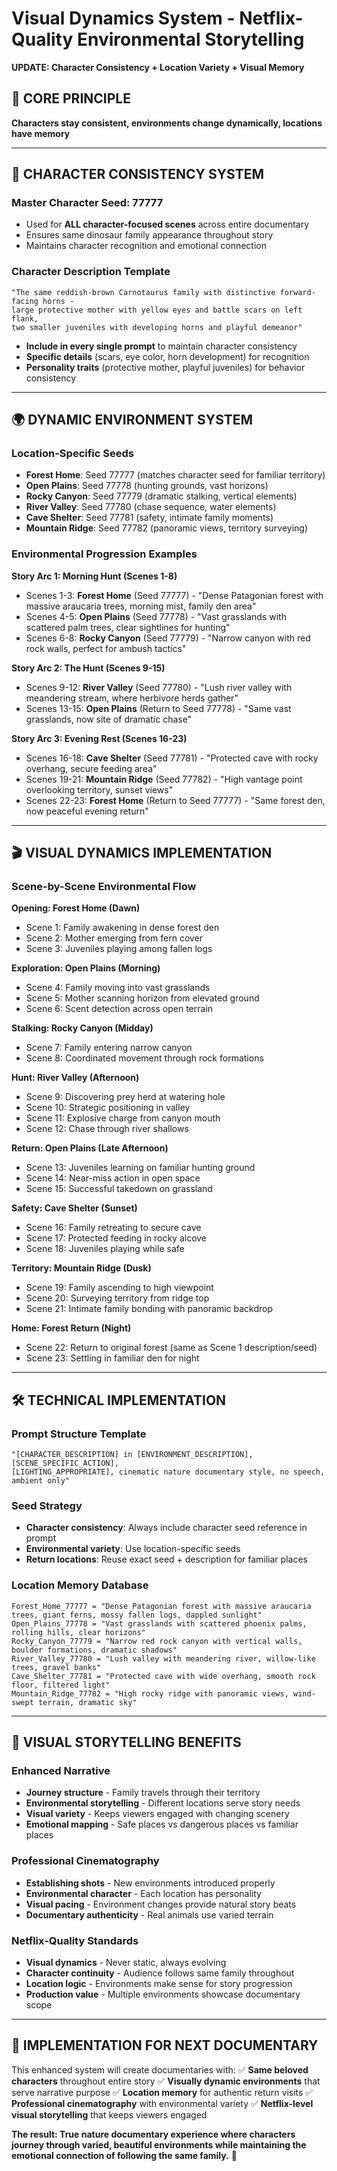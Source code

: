 # Visual Dynamics System - Netflix-Quality Environmental Storytelling
**UPDATE: Character Consistency + Location Variety + Visual Memory**

## 🎯 **CORE PRINCIPLE**
**Characters stay consistent, environments change dynamically, locations have memory**

---

## 🦕 **CHARACTER CONSISTENCY SYSTEM**

### **Master Character Seed: 77777**
- Used for **ALL character-focused scenes** across entire documentary
- Ensures same dinosaur family appearance throughout story
- Maintains character recognition and emotional connection

### **Character Description Template**
```
"The same reddish-brown Carnotaurus family with distinctive forward-facing horns -
large protective mother with yellow eyes and battle scars on left flank,
two smaller juveniles with developing horns and playful demeanor"
```
- **Include in every single prompt** to maintain character consistency
- **Specific details** (scars, eye color, horn development) for recognition
- **Personality traits** (protective mother, playful juveniles) for behavior consistency

---

## 🌍 **DYNAMIC ENVIRONMENT SYSTEM**

### **Location-Specific Seeds**
- **Forest Home**: Seed 77777 (matches character seed for familiar territory)
- **Open Plains**: Seed 77778 (hunting grounds, vast horizons)
- **Rocky Canyon**: Seed 77779 (dramatic stalking, vertical elements)
- **River Valley**: Seed 77780 (chase sequence, water elements)
- **Cave Shelter**: Seed 77781 (safety, intimate family moments)
- **Mountain Ridge**: Seed 77782 (panoramic views, territory surveying)

### **Environmental Progression Examples**

**Story Arc 1: Morning Hunt (Scenes 1-8)**
- Scenes 1-3: **Forest Home** (Seed 77777) - "Dense Patagonian forest with massive araucaria trees, morning mist, family den area"
- Scenes 4-5: **Open Plains** (Seed 77778) - "Vast grasslands with scattered palm trees, clear sightlines for hunting"
- Scenes 6-8: **Rocky Canyon** (Seed 77779) - "Narrow canyon with red rock walls, perfect for ambush tactics"

**Story Arc 2: The Hunt (Scenes 9-15)**
- Scenes 9-12: **River Valley** (Seed 77780) - "Lush river valley with meandering stream, where herbivore herds gather"
- Scenes 13-15: **Open Plains** (Return to Seed 77778) - "Same vast grasslands, now site of dramatic chase"

**Story Arc 3: Evening Rest (Scenes 16-23)**
- Scenes 16-18: **Cave Shelter** (Seed 77781) - "Protected cave with rocky overhang, secure feeding area"
- Scenes 19-21: **Mountain Ridge** (Seed 77782) - "High vantage point overlooking territory, sunset views"
- Scenes 22-23: **Forest Home** (Return to Seed 77777) - "Same forest den, now peaceful evening return"

---

## 🎬 **VISUAL DYNAMICS IMPLEMENTATION**

### **Scene-by-Scene Environmental Flow**

**Opening: Forest Home (Dawn)**
- Scene 1: Family awakening in dense forest den
- Scene 2: Mother emerging from fern cover
- Scene 3: Juveniles playing among fallen logs

**Exploration: Open Plains (Morning)**
- Scene 4: Family moving into vast grasslands
- Scene 5: Mother scanning horizon from elevated ground
- Scene 6: Scent detection across open terrain

**Stalking: Rocky Canyon (Midday)**
- Scene 7: Family entering narrow canyon
- Scene 8: Coordinated movement through rock formations

**Hunt: River Valley (Afternoon)**
- Scene 9: Discovering prey herd at watering hole
- Scene 10: Strategic positioning in valley
- Scene 11: Explosive charge from canyon mouth
- Scene 12: Chase through river shallows

**Return: Open Plains (Late Afternoon)**
- Scene 13: Juveniles learning on familiar hunting ground
- Scene 14: Near-miss action in open space
- Scene 15: Successful takedown on grassland

**Safety: Cave Shelter (Sunset)**
- Scene 16: Family retreating to secure cave
- Scene 17: Protected feeding in rocky alcove
- Scene 18: Juveniles playing while safe

**Territory: Mountain Ridge (Dusk)**
- Scene 19: Family ascending to high viewpoint
- Scene 20: Surveying territory from ridge top
- Scene 21: Intimate family bonding with panoramic backdrop

**Home: Forest Return (Night)**
- Scene 22: Return to original forest (same as Scene 1 description/seed)
- Scene 23: Settling in familiar den for night

---

## 🛠️ **TECHNICAL IMPLEMENTATION**

### **Prompt Structure Template**
```
"[CHARACTER_DESCRIPTION] in [ENVIRONMENT_DESCRIPTION], [SCENE_SPECIFIC_ACTION],
[LIGHTING_APPROPRIATE], cinematic nature documentary style, no speech, ambient only"
```

### **Seed Strategy**
- **Character consistency**: Always include character seed reference in prompt
- **Environmental variety**: Use location-specific seeds
- **Return locations**: Reuse exact seed + description for familiar places

### **Location Memory Database**
```
Forest_Home_77777 = "Dense Patagonian forest with massive araucaria trees, giant ferns, mossy fallen logs, dappled sunlight"
Open_Plains_77778 = "Vast grasslands with scattered phoenix palms, rolling hills, clear horizons"
Rocky_Canyon_77779 = "Narrow red rock canyon with vertical walls, boulder formations, dramatic shadows"
River_Valley_77780 = "Lush valley with meandering river, willow-like trees, gravel banks"
Cave_Shelter_77781 = "Protected cave with wide overhang, smooth rock floor, filtered light"
Mountain_Ridge_77782 = "High rocky ridge with panoramic views, wind-swept terrain, dramatic sky"
```

---

## 🎯 **VISUAL STORYTELLING BENEFITS**

### **Enhanced Narrative**
- **Journey structure** - Family travels through their territory
- **Environmental storytelling** - Different locations serve story needs
- **Visual variety** - Keeps viewers engaged with changing scenery
- **Emotional mapping** - Safe places vs dangerous places vs familiar places

### **Professional Cinematography**
- **Establishing shots** - New environments introduced properly
- **Environmental character** - Each location has personality
- **Visual pacing** - Environment changes provide natural story beats
- **Documentary authenticity** - Real animals use varied terrain

### **Netflix-Quality Standards**
- **Visual dynamics** - Never static, always evolving
- **Character continuity** - Audience follows same family throughout
- **Location logic** - Environments make sense for story progression
- **Production value** - Multiple environments showcase documentary scope

---

## 🚀 **IMPLEMENTATION FOR NEXT DOCUMENTARY**

This enhanced system will create documentaries with:
✅ **Same beloved characters** throughout entire story
✅ **Visually dynamic environments** that serve narrative purpose
✅ **Location memory** for authentic return visits
✅ **Professional cinematography** with environmental variety
✅ **Netflix-level visual storytelling** that keeps viewers engaged

**The result: True nature documentary experience where characters journey through varied, beautiful environments while maintaining the emotional connection of following the same family.** 🌟